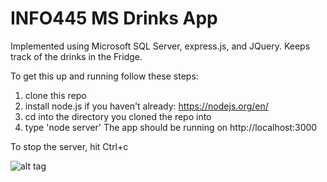 # INFO445 MS Drinks App
Implemented using Microsoft SQL Server, express.js, and JQuery. Keeps track of the drinks in the Fridge.

To get this up and running follow these steps:

1. clone this repo
2. install node.js if you haven't already: https://nodejs.org/en/
3. cd into the directory you cloned the repo into
4. type 'node server'
The app should be running on http://localhost:3000

To stop the server, hit Ctrl+c

![alt tag](https://github.com/arnavd96/MS_DrinksApp/blob/master/Screenshot.JPG)
